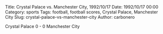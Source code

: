 Title: Crystal Palace vs. Manchester City, 1992/10/17
Date: 1992/10/17 00:00
Category: sports
Tags: football, football scores, Crystal Palace, Manchester City
Slug: crystal-palace-vs-manchester-city
Author: carbonero


Crystal Palace 0 - 0 Manchester City
